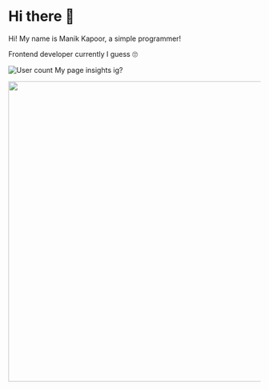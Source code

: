 # Hi there 👋

Hi! My name is Manik Kapoor, a simple programmer!

Frontend developer currently I guess 🙄

![User count](https://komarev.com/ghpvc/?username=Manik2375)
My page insights ig? 
<p align="center">
    <img src="https://user-images.githubusercontent.com/71554953/170715234-89586244-6464-4f9f-9361-6573d8afd51a.svg" width="600">
</p>
